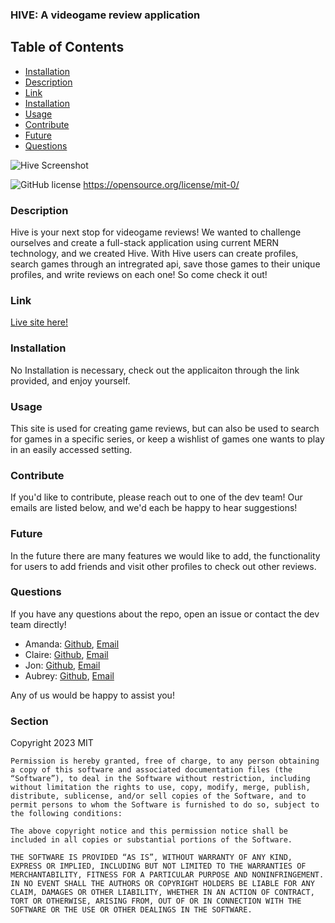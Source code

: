 ### HIVE: A videogame review application

## Table of Contents 

* [Installation](#installation)
* [Description](#description)
* [Link](#link)
* [Installation](#installation)
* [Usage](#usage)
* [Contribute](#contribute)
* [Future](#future)
* [Questions](#questions)


![Hive Screenshot](https://github.com/blickenderfer/hive/assets/99014955/5246c0b9-27fd-44ed-bd56-6119895e779e)

![GitHub license](https://img.shields.io/badge/license-MIT-blue.svg)
https://opensource.org/license/mit-0/
    
### Description
Hive is your next stop for videogame reviews! We wanted to challenge ourselves and create a full-stack application using current MERN technology, and we created Hive. With Hive users can create profiles, search games through an intregrated api, save those games to their unique profiles, and write reviews on each one! So come check it out!
    
### Link
[Live site here!](https://hive1-03d1291901c2.herokuapp.com/)

### Installation

No Installation is necessary, check out the applicaiton through the link provided, and enjoy yourself.

### Usage

This site is used for creating game reviews, but can also be used to search for games in a specific series, or keep a wishlist of games one wants to play in an easily accessed setting. 

### Contribute
If you'd like to contribute, please reach out to one of the dev team! Our emails are listed below, and we'd each be happy to hear suggestions!

### Future
In the future there are many features we would like to add, the functionality for users to add friends and visit other profiles to check out other reviews. 

### Questions

If you have any questions about the repo, open an issue or contact the dev team directly! 

- Amanda: [Github](https://github.com/Pandax19),  [Email](mailto:ajwhitley@comcast.net)
- Claire: [Github](https://github.com/Blickenderfer),  [Email](mailto:ecblickenderfer@gmail.com)
- Jon: [Github](https://github.com/Lalu423/),  [Email](mailto:jonathanlalu@gmail.com)
- Aubrey: [Github](https://github.com/Shadowasders),  [Email](mailto:aubreyasdersmckinney@gmail.com)

Any of us would be happy to assist you!

### Section 

Copyright 2023 MIT

    Permission is hereby granted, free of charge, to any person obtaining a copy of this software and associated documentation files (the “Software”), to deal in the Software without restriction, including without limitation the rights to use, copy, modify, merge, publish, distribute, sublicense, and/or sell copies of the Software, and to permit persons to whom the Software is furnished to do so, subject to the following conditions:
    
    The above copyright notice and this permission notice shall be included in all copies or substantial portions of the Software.
    
    THE SOFTWARE IS PROVIDED “AS IS”, WITHOUT WARRANTY OF ANY KIND, EXPRESS OR IMPLIED, INCLUDING BUT NOT LIMITED TO THE WARRANTIES OF MERCHANTABILITY, FITNESS FOR A PARTICULAR PURPOSE AND NONINFRINGEMENT. IN NO EVENT SHALL THE AUTHORS OR COPYRIGHT HOLDERS BE LIABLE FOR ANY CLAIM, DAMAGES OR OTHER LIABILITY, WHETHER IN AN ACTION OF CONTRACT, TORT OR OTHERWISE, ARISING FROM, OUT OF OR IN CONNECTION WITH THE SOFTWARE OR THE USE OR OTHER DEALINGS IN THE SOFTWARE.
 

